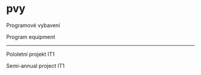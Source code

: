 # pvy
Programové vybavení

Program equipment

---------------------

Pololetní projekt IT1

Semi-annual project IT1
